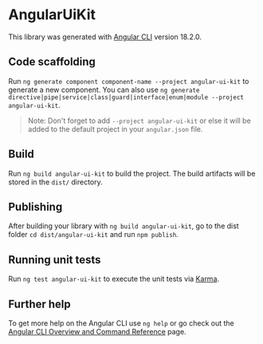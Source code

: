 # AngularUiKit

This library was generated with [Angular CLI](https://github.com/angular/angular-cli) version 18.2.0.

## Code scaffolding

Run `ng generate component component-name --project angular-ui-kit` to generate a new component. You can also use `ng generate directive|pipe|service|class|guard|interface|enum|module --project angular-ui-kit`.
> Note: Don't forget to add `--project angular-ui-kit` or else it will be added to the default project in your `angular.json` file. 

## Build

Run `ng build angular-ui-kit` to build the project. The build artifacts will be stored in the `dist/` directory.

## Publishing

After building your library with `ng build angular-ui-kit`, go to the dist folder `cd dist/angular-ui-kit` and run `npm publish`.

## Running unit tests

Run `ng test angular-ui-kit` to execute the unit tests via [Karma](https://karma-runner.github.io).

## Further help

To get more help on the Angular CLI use `ng help` or go check out the [Angular CLI Overview and Command Reference](https://angular.dev/tools/cli) page.

